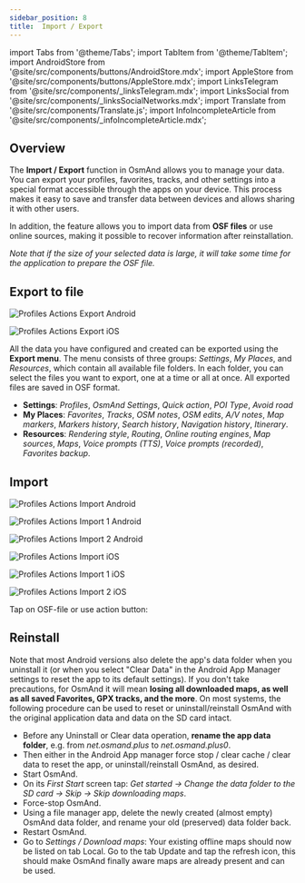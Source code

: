 ```yaml
---
sidebar_position: 8
title:  Import / Export
---
```

import Tabs from '@theme/Tabs';
import TabItem from '@theme/TabItem';
import AndroidStore from '@site/src/components/buttons/AndroidStore.mdx';
import AppleStore from '@site/src/components/buttons/AppleStore.mdx';
import LinksTelegram from '@site/src/components/_linksTelegram.mdx';
import LinksSocial from '@site/src/components/_linksSocialNetworks.mdx';
import Translate from '@site/src/components/Translate.js';
import InfoIncompleteArticle from '@site/src/components/_infoIncompleteArticle.mdx';

<InfoIncompleteArticle/>

## Overview

The **Import / Export** function in OsmAnd allows you to manage your data. You can export your profiles, favorites, tracks, and other settings into a special format accessible through the apps on your device. This process makes it easy to save and transfer data between devices and allows sharing it with other users.

In addition, the feature allows you to import data from **OSF files** or use online sources, making it possible to recover information after reinstallation.  

*Note that if the size of your selected data is large, it will take some time for the application to prepare the OSF file.*


## Export to file

<Tabs groupId="operating-systems">

<TabItem value="android" label="Android">

*<Translate android="true" ids="shared_string_menu,shared_string_settings,shared_string_export"/>*  

![Profiles Actions Export Android](@site/static/img/personal/profiles/profile_actions_export_android.png) 

</TabItem>

<TabItem value="ios" label="iOS"> 

*<Translate ios="true" ids="shared_string_menu,shared_string_settings,backup_into_file"/>*     

![Profiles Actions Export iOS](@site/static/img/personal/profiles/profile_actions_export_ios.png)

</TabItem>

</Tabs> 

All the data you have configured and created can be exported using the **Export menu**. The menu consists of three groups: *Settings*, *My Places*, and *Resources*, which contain all available file folders. In each folder, you can select the files you want to export, one at a time or all at once. All exported files are saved in OSF format.  

- **Settings**: *Profiles*, *OsmAnd Settings*, *Quick action*, *POI Type*, *Avoid road*
- **My Places**: *Favorites*, *Tracks*, *OSM notes*, *OSM edits*, *A/V notes*, *Map markers*, *Markers history*, *Search history*, *Navigation history*, *Itinerary*.
- **Resources**: *Rendering style*, *Routing*, *Online routing engines*, *Map sources*, *Maps*, *Voice prompts (TTS)*, *Voice prompts (recorded)*, *Favorites backup*.


## Import

<Tabs groupId="operating-systems">

<TabItem value="android" label="Android">

*<Translate android="true" ids="shared_string_menu,shared_string_settings,shared_string_import"/>*  

![Profiles Actions Import Android](@site/static/img/personal/profiles/profile_actions_import_android.png)  

![Profiles Actions Import 1 Android](@site/static/img/personal/profiles/profile_actions_import_1_android.png)  

![Profiles Actions Import 2 Android](@site/static/img/personal/profiles/profile_actions_import_2_android.png)   

</TabItem>

<TabItem value="ios" label="iOS"> 

*<Translate ios="true" ids="shared_string_menu,shared_string_settings,shared_string_import"/>*     

![Profiles Actions Import iOS](@site/static/img/personal/profiles/profile_actions_import_ios.png)  

![Profiles Actions Import 1 iOS](@site/static/img/personal/profiles/profile_actions_import_1_ios.png)   

![Profiles Actions Import 2 iOS](@site/static/img/personal/profiles/profile_actions_import_2_ios.png)  

</TabItem>

</Tabs> 

Tap on OSF-file or use action button:


## Reinstall 

Note that most Android versions also delete the app's data folder when you uninstall it (or when you select "Clear Data" in the Android App Manager settings to reset the app to its default settings). If you don't take precautions, for OsmAnd it will mean **losing all downloaded maps, as well as all saved Favorites, GPX tracks, and the more**. On most systems, the following procedure can be used to reset or uninstall/reinstall OsmAnd with the original application data and data on the SD card intact.

-  Before any Uninstall or Clear data operation, **rename the app data folder**, e.g. from *net.osmand.plus* to *net.osmand.plus0*.
-  Then either in the Android App manager force stop / clear cache / clear data to reset the app, or uninstall/reinstall OsmAnd, as desired.
-  Start OsmAnd.
-  On its *First Start* screen tap: *Get started -> Change the data folder to the SD card -> Skip -> Skip downloading maps*.
-  Force-stop OsmAnd.
-  Using a file manager app, delete the newly created (almost empty) OsmAnd data folder, and rename your old (preserved) data folder back.
-  Restart OsmAnd.
-  Go to *Settings / Download maps*: Your existing offline maps should now be listed on tab Local. Go to the tab Update and tap the refresh icon, this should make OsmAnd finally aware maps are already present and can be used.

